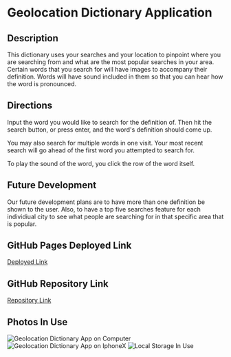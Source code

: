 # Geolocation Dictionary Application

## Description
This dictionary uses your searches and your location to pinpoint where you are searching from and what are the most popular searches in your area. Certain words that you search for will have images to accompany their definition. Words will have sound included in them so that you can hear how the word is pronounced.

## Directions
Input the word you would like to search for the definition of. Then hit the search button, or press enter, and the word's definition should come up. 

You may also search for multiple words in one visit. Your most recent search will go ahead of the first word you attempted to search for. 

To play the sound of the word, you click the row of the word itself.

## Future Development
Our future development plans are to have more than one definition be shown to the user. Also, to have a top five searches feature for each individiual city to see what people are searching for in that specific area that is popular.

## GitHub Pages Deployed Link
[Deployed Link](https://brunojoey.github.io/geolocation-dictionary-app/)

## GitHub Repository Link
[Repository Link](https://github.com/brunojoey/geolocation-dictionary-app)

## Photos In Use
![Geolocation Dictionary App on Computer](geolocation-dictionary-app-computer.png)
![Geolocation Dictionary App on IphoneX](geolocation-dictionary-app-iphoneX.png)
![Local Storage In Use](local-storage-geolocation-dictionary-app.png)
